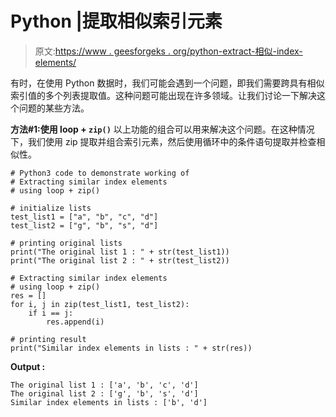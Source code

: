 # Python |提取相似索引元素

> 原文:[https://www . geesforgeks . org/python-extract-相似-index-elements/](https://www.geeksforgeeks.org/python-extract-similar-index-elements/)

有时，在使用 Python 数据时，我们可能会遇到一个问题，即我们需要跨具有相似索引值的多个列表提取值。这种问题可能出现在许多领域。让我们讨论一下解决这个问题的某些方法。

**方法#1:使用 loop + `zip()`**
以上功能的组合可以用来解决这个问题。在这种情况下，我们使用 zip 提取并组合索引元素，然后使用循环中的条件语句提取并检查相似性。

```
# Python3 code to demonstrate working of
# Extracting similar index elements
# using loop + zip()

# initialize lists
test_list1 = ["a", "b", "c", "d"]
test_list2 = ["g", "b", "s", "d"]

# printing original lists
print("The original list 1 : " + str(test_list1))
print("The original list 2 : " + str(test_list2))

# Extracting similar index elements
# using loop + zip()
res = []
for i, j in zip(test_list1, test_list2):
    if i == j:
        res.append(i)

# printing result
print("Similar index elements in lists : " + str(res))
```

**Output :**

```
The original list 1 : ['a', 'b', 'c', 'd']
The original list 2 : ['g', 'b', 's', 'd']
Similar index elements in lists : ['b', 'd']

```